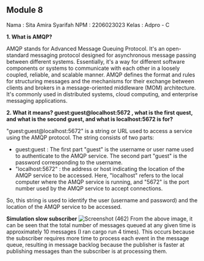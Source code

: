 ## Module 8

Nama    : Sita Amira Syarifah
NPM     : 2206023023
Kelas   : Adpro - C

**1. What is AMQP?**

AMQP stands for Advanced Message Queuing Protocol. It's an open-standard messaging protocol designed for asynchronous message passing between different systems. Essentially, it's a way for different software components or systems to communicate with each other in a loosely coupled, reliable, and scalable manner. AMQP defines the format and rules for structuring messages and the mechanisms for their exchange between clients and brokers in a message-oriented middleware (MOM) architecture. It's commonly used in distributed systems, cloud computing, and enterprise messaging applications.

**2. What it means? guest:guest@localhost:5672 , what is the first quest, and what is the second guest, and what is localhost:5672 is for?**

"guest:guest@localhost:5672" is a string or URL used to access a service using the AMQP protocol.
The string consists of two parts:
- guest:guest : The first part "guest" is the username or user name used to authenticate to the AMQP service. The second part "guest" is the password corresponding to the username.
- "localhost:5672" : the address or host indicating the location of the AMQP service to be accessed. Here, "localhost" refers to the local computer where the AMQP service is running,
and "5672" is the port number used by the AMQP service to accept connections.

So, this string is used to identify the user (username and password) and the location of the AMQP service to be accessed.

**Simulation slow subscriber**
![Screenshot (462)](https://github.com/sitaamirasyarifah/modul8-subscriber/assets/122429830/1353ab6c-ee0f-4ccb-b547-f5d01f72089f)
From the above image, it can be seen that the total number of messages queued at any given time is approximately 10 messages (I ran cargo run 4 times). This occurs because the subscriber requires more time to process each event in the message queue, resulting in message backlog because the publisher is faster at publishing messages than the subscriber is at processing them.